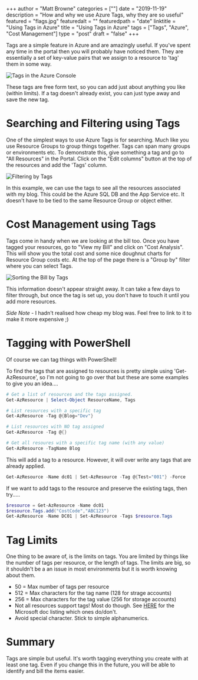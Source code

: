 +++
author = "Matt Browne"
categories = [""]
date = "2019-11-19"
description = "How and why we use Azure Tags, why they are so useful"
featured = "flags.jpg"
featuredalt = ""
featuredpath = "date"
linktitle = "Using Tags in Azure"
title = "Using Tags in Azure"
tags = ["Tags", "Azure", "Cost Management"]
type = "post"
draft = "false"
+++


Tags are a simple feature in Azure and are amazingly useful. If you've spent any time in the portal then you will probably have noticed them.  They are essentially a set of key-value pairs that we assign to a resource to 'tag' them in some way.

![Tags in the Azure Console](/img/2019/11/Tags01.jpg "What tags look like in the console")

These tags are free form text, so you can add just about anything you like (within limits). If a tag doesn't already exist, you can just type away and save the new tag.

# Searching and Filtering using Tags

One of the simplest ways to use Azure Tags is for searching. Much like you use Resource Groups to group things together. Tags can span many groups or environments etc.  To demonstrate this, give something a tag and go to "All Resources" in the Portal.  Click on the "Edit columns" button at the top of the resources and add the 'Tags' column.  

![Filtering by Tags](/img/2019/11/Tags02.jpg "We can filter All Resources using Tags")

In this example, we can use the tags to see all the resources associated with my blog.  This could be the Azure SQL DB and the App Service etc.  It doesn't have to be tied to the same Resource Group or object either.

# Cost Management using Tags

Tags come in handy when we are looking at the bill too.  Once you have tagged your resources, go to "View my Bill" and click on "Cost Analysis".  This will show you the total cost and some nice doughnut charts for Resource Group costs etc.  At the top of the page there is a "Group by" filter where you can select Tags.

![Sorting the Bill by Tags](/img/2019/11/Tags03.jpg "We can filter the bill using Tags too!")

This information doesn't appear straight away.  It can take a few days to filter through, but once the tag is set up, you don't have to touch it until you add more resources.

*Side Note* - I hadn't realised how cheap my blog was.  Feel free to link to it to make it more expensive ;)

# Tagging with PowerShell

Of course we can tag things with PowerShell!

To find the tags that are assigned to resources is pretty simple using 'Get-AzResource', so I'm not going to go over that but these are some examples to give you an idea....

```PowerShell
# Get a list of resources and the tags assigned.
Get-AzResource | Select-Object ResourceName, Tags

# List resources with a specific tag
Get-AzResource -Tag @{Blog="Dev"}

# List resources with NO tag assigned
Get-AzResource -Tag @{}

# Get all resoures with a specific tag name (with any value)
Get-AzResource -TagName Blog
```

This will add a tag to a resource.  However, it will over write any tags that are already applied.
```PowerShell
Get-AzResource -Name dc01 | Set-AzResource -Tag @{Test="001"} -Force
```

If we want to add tags to the resource and preserve the existing tags, then try.....
```Powershell
$resource = Get-AzResource -Name dc01
$resource.Tags.add("CostCode","ABC123") 
Get-AzResource -Name DC01 | Set-AzResource -Tags $resource.Tags  
```

# Tag Limits

One thing to be aware of, is the limits on tags.  You are limited by things like the number of tags per resource, or the length of tags.  The limits are big, so it shouldn't be a an issue in most environments but it is worth knowing about them.

- 50 = Max number of tags per resource
- 512 = Max characters for the tag name (128 for strage accounts)
- 256 = Max characters for the tag value (256 for storage accounts)
- Not all resources support tags!  Most do though.  See [HERE](https://docs.microsoft.com/en-us/azure/azure-resource-manager/tag-support) for the Microsoft doc listing which ones do/don't.
- Avoid special character.  Stick to simple alphanumerics.

# Summary
Tags are simple but useful.  It's worth tagging everything you create with at least one tag.  Even if you change this in the future, you will be able to identify and bill the items easier.

